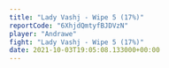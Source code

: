 ```yaml
---
title: "Lady Vashj - Wipe 5 (17%)"
reportCode: "6XhjdQmtyfBJDVzN"
player: "Andrawe"
fight: "Lady Vashj - Wipe 5 (17%)"
date: 2021-10-03T19:05:08.133000+00:00
---
```

